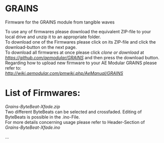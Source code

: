 # GRAINS
Firmware for the GRAINS module from tangible waves

To use any of firmwares please download the equivalent ZIP-file to your local drive and unzip it to an appropriate folder.  
To download one of the Firmwares please click on its ZIP-file and click the download-button on the next page.   
To download all firmwares at once please click *clone or download* at *https://github.com/aemodular/GRAINS* and then press the download button.
Regarding how to upload new firmware to your AE Modular GRAINS please refer to:    
*http://wiki.aemodular.com/pmwiki.php/AeManual/GRAINS*

List of Firmwares:
==================
*Grains-ByteBeat-Xfade.zip*                                                                 
Two different ByteBeats can be selected and crossfaded. Editing of ByteBeats is possible in the .ino-File.   
For more details concerning usage please refer to Header-Section of *Grains-ByteBeat-Xfade.ino*

...
